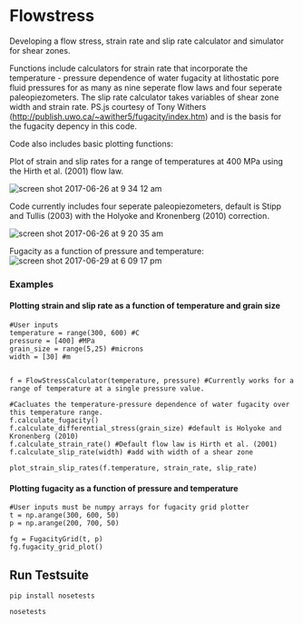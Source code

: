 # Flowstress

Developing a flow stress, strain rate and slip rate calculator and simulator for shear zones. 

Functions include calculators for strain rate that incorporate the temperature - pressure dependence of water fugacity at lithostatic pore fluid pressures for as many as nine seperate flow laws and four seperate paleopiezometers. The slip rate calculator takes variables of shear zone width and strain rate. PS.js courtesy of Tony Withers (http://publish.uwo.ca/~awither5/fugacity/index.htm) and is the basis for the fugacity depency in this code. 

Code also includes basic plotting functions:

Plot of strain and slip rates for a range of temperatures at 400 MPa using the Hirth et al. (2001) flow law. 

![screen shot 2017-06-26 at 9 34 12 am](https://user-images.githubusercontent.com/18178879/27549955-b550f94c-5a52-11e7-900c-9b20ff36f156.png)

Code currently includes four seperate paleopiezometers, default is Stipp and Tullis (2003) with the Holyoke and Kronenberg (2010) correction.

![screen shot 2017-06-26 at 9 20 35 am](https://user-images.githubusercontent.com/18178879/27549580-3e47df88-5a51-11e7-89a7-a1103a3b4af3.png)


Fugacity as a function of pressure and temperature:
![screen shot 2017-06-29 at 6 09 17 pm](https://user-images.githubusercontent.com/18178879/27716861-1e7478ea-5cf6-11e7-9ab5-bdaef92f89bf.png)


### Examples
#### Plotting strain and slip rate as a function of temperature and grain size
```
#User inputs 
temperature = range(300, 600) #C
pressure = [400] #MPa
grain_size = range(5,25) #microns
width = [30] #m


f = FlowStressCalculator(temperature, pressure) #Currently works for a range of temperature at a single pressure value.

#Cacluates the temperature-pressure dependence of water fugacity over this temperature range.
f.calculate_fugacity() 
f.calculate_differential_stress(grain_size) #default is Holyoke and Kronenberg (2010)
f.calculate_strain_rate() #Default flow law is Hirth et al. (2001)
f.calculate_slip_rate(width) #add with width of a shear zone

plot_strain_slip_rates(f.temperature, strain_rate, slip_rate)

```

#### Plotting fugacity as a function of pressure and temperature
```
#User inputs must be numpy arrays for fugacity grid plotter
t = np.arange(300, 600, 50)
p = np.arange(200, 700, 50)

fg = FugacityGrid(t, p)
fg.fugacity_grid_plot()
```

## Run Testsuite
```pip install nosetests```

```nosetests```
